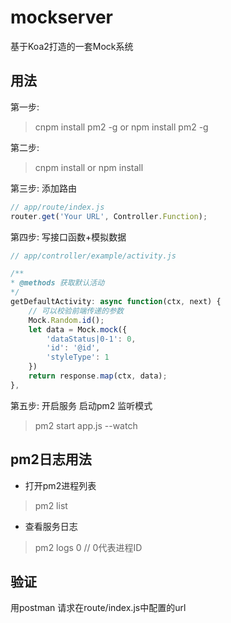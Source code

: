 # mockserver
基于Koa2打造的一套Mock系统

## 用法
第一步:
> cnpm install pm2 -g or npm install pm2 -g

第二步:
> cnpm install or npm install

第三步:
添加路由
```javascript
// app/route/index.js
router.get('Your URL', Controller.Function);
```

第四步:
写接口函数+模拟数据
```javascript
// app/controller/example/activity.js

/**
* @methods 获取默认活动
*/
getDefaultActivity: async function(ctx, next) {
    // 可以校验前端传递的参数
    Mock.Random.id();
    let data = Mock.mock({
        'dataStatus|0-1': 0,
        'id': '@id',
        'styleType': 1
    })
    return response.map(ctx, data);
},
```

第五步:
开启服务 启动pm2 监听模式
> pm2 start app.js --watch

## pm2日志用法
- 打开pm2进程列表 
> pm2 list
- 查看服务日志
> pm2 logs 0  // 0代表进程ID

## 验证
用postman 请求在route/index.js中配置的url

